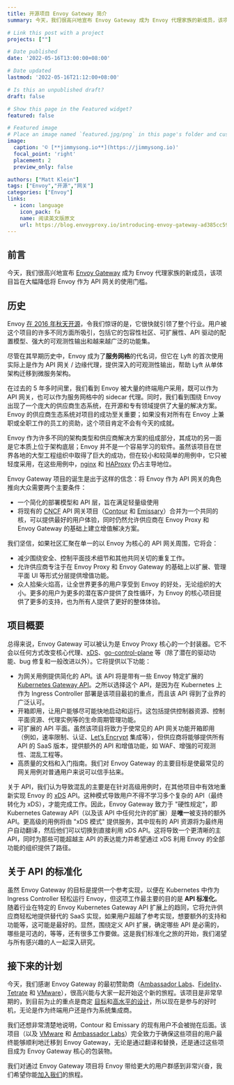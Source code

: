 ```yaml
---
title: 开源项目 Envoy Gateway 简介
summary: 今天，我们很高兴地宣布 Envoy Gateway 成为 Envoy 代理家族的新成员，该项目旨在大幅降低将 Envoy 作为 API 网关的使用门槛。

# Link this post with a project
projects: [""]

# Date published
date: '2022-05-16T13:00:00+08:00'

# Date updated
lastmod: '2022-05-16T21:12:00+08:00'

# Is this an unpublished draft?
draft: false

# Show this page in the Featured widget?
featured: false

# Featured image
# Place an image named `featured.jpg/png` in this page's folder and customize its options here.
image:
  caption: '© [**jimmysong.io**](https://jimmysong.io)'
  focal_point: 'right'
  placement: 2
  preview_only: false

authors: ["Matt Klein"]
tags: ["Envoy","开源","网关"]
categories: ["Envoy"]
links:
  - icon: language
    icon_pack: fa
    name: 阅读英文版原文
    url: https://blog.envoyproxy.io/introducing-envoy-gateway-ad385cc5953
---
```


## 前言

今天，我们很高兴地宣布 [Envoy Gateway](https://github.com/envoyproxy/gateway) 成为 Envoy 代理家族的新成员，该项目旨在大幅降低将 Envoy 作为 API 网关的使用门槛。

## 历史

Envoy [在 2016 年秋天开源](https://medium.com/lyft-engineering/announcing-envoy-c-l7-proxy-and-communication-bus-92520b6c8191)，令我们惊讶的是，它很快就引领了整个行业。用户被这个项目的许多不同方面所吸引，包括它的包容性社区、可扩展性、API 驱动的配置模型、强大的可观测性输出和越来越广泛的功能集。

尽管在其早期历史中，Envoy 成为了**服务网格**的代名词，但它在 Lyft 的首次使用实际上是作为 API 网关 / 边缘代理，提供深入的可观测性输出，帮助 Lyft 从单体架构迁移到微服务架构。

在过去的 5 年多时间里，我们看到 Envoy 被大量的终端用户采用，既可以作为 API 网关，也可以作为服务网格中的 sidecar 代理。同时，我们看到围绕 Envoy 出现了一个庞大的供应商生态系统，在开源和专有领域提供了大量的解决方案。Envoy 的供应商生态系统对项目的成功至关重要；如果没有对所有在 Envoy 上兼职或全职工作的员工的资助，这个项目肯定不会有今天的成就。

Envoy 作为许多不同的架构类型和供应商解决方案的组成部分，其成功的另一面是它本质上位于架构底层；Envoy 并不是一个容易学习的软件。虽然该项目在世界各地的大型工程组织中取得了巨大的成功，但在较小和较简单的用例中，它只被轻度采用，在这些用例中，[nginx](https://nginx.org/) 和 [HAProxy](http://www.haproxy.org/) 仍占主导地位。

Envoy Gateway 项目的诞生是出于这样的信念：将 Envoy 作为 API 网关的角色推向大众需要两个主要条件：

- 一个简化的部署模型和 API 层，旨在满足轻量级使用
- 将现有的 [CNCF](https://www.cncf.io/) API 网关项目（[Contour](https://projectcontour.io/) 和 [Emissary](https://github.com/emissary-ingress/emissary)）合并为一个共同的核，可以提供最好的用户体验，同时仍然允许供应商在 Envoy Proxy 和 Envoy Gateway 的基础上建立增值解决方案。

我们坚信，如果社区汇聚在单一的以 Envoy 为核心的 API 网关周围，它将会：

- 减少围绕安全、控制平面技术细节和其他共同关切的重复工作。
- 允许供应商专注于在 Envoy Proxy 和 Envoy Gateway 的基础上以扩展、管理平面 UI 等形式分层提供增值功能。
- 众人拾柴火焰高，让全世界更多的用户享受到 Envoy 的好处，无论组织的大小。更多的用户为更多的潜在客户提供了良性循环，为 Envoy 的核心项目提供了更多的支持，也为所有人提供了更好的整体体验。

## 项目概要

总得来说，Envoy Gateway 可以被认为是 Envoy Proxy 核心的一个封装器。它不会以任何方式改变核心代理、[xDS](https://www.envoyproxy.io/docs/envoy/latest/api-docs/xds_protocol)、[go-control-plane](https://github.com/envoyproxy/go-control-plane) 等（除了潜在的驱动功能、bug 修复和一般改进以外）。它将提供以下功能：

- 为网关用例提供简化的 API。该 API 将是带有一些 Envoy 特定扩展的 [Kubernetes Gateway API](https://gateway-api.sigs.k8s.io/)。之所以选择这个 API，是因为在 Kubernetes 上作为 Ingress Controller 部署是该项目最初的重点，而且该 API 得到了业界的广泛认可。
- 开箱即用，让用户能够尽可能快地启动和运行。这包括提供控制器资源、控制平面资源、代理实例等的生命周期管理功能。
- 可扩展的 API 平面。虽然该项目将致力于使常见的 API 网关功能开箱即用（例如，速率限制、认证、[Let’s Encrypt](https://letsencrypt.org/) 集成等），但供应商将能够提供所有 API 的 SaaS 版本，提供额外的 API 和增值功能，如 WAF、增强的可观测性、混乱工程等。
- 高质量的文档和入门指南。我们对 Envoy Gateway 的主要目标是使最常见的网关用例对普通用户来说可以信手拈来。

关于 API，我们认为导致混乱的主要是在针对高级用例时，在其他项目中有效地重新实现 Envoy 的 [xDS](https://www.envoyproxy.io/docs/envoy/latest/api-docs/xds_protocol) API。这种模式导致用户不得不学习多个复杂的 API（最终转化为 xDS），才能完成工作。因此，Envoy Gateway 致力于 "硬性规定"，即 Kubernetes Gateway API（以及该 API 中任何允许的扩展）是**唯一**被支持的额外 API。更高级的用例将由 "xDS 模式" 提供服务，其中现有的 API 资源将为最终用户自动翻译，然后他们可以切换到直接利用 xDS API。这将导致一个更清晰的主 API，同时为那些可能超越主 API 的表达能力并希望通过 xDS 利用 Envoy 的全部功能的组织提供了路径。

## 关于 API 的标准化

虽然 Envoy Gateway 的目标是提供一个参考实现，以便在 Kubernetes 中作为 Ingress Controller 轻松运行 Envoy，但这项工作最主要的目的是 **API 标准化**。随着行业在特定的 Envoy Kubernetes Gateway API 扩展上的趋同，它将允许供应商轻松地提供替代的 SaaS 实现，如果用户超越了参考实现，想要额外的支持和功能等，这可能是最好的。显然，围绕定义 API 扩展，确定哪些 API 是必需的，哪些是可选的，等等，还有很多工作要做。这是我们标准化之旅的开始，我们渴望与所有感兴趣的人一起深入研究。

## 接下来的计划

今天，我们感谢 Envoy Gateway 的最初赞助商（[Ambassador Labs](https://www.getambassador.io/)、[Fidelity](https://www.fidelity.com/)、[Tetrate](https://www.tetrate.io/) 和 [VMware](https://www.vmware.com/)），很高兴能与大家一起开始这个新的旅程。该项目是非常早期的，到目前为止的重点是商定 [目标](https://github.com/envoyproxy/gateway/blob/main/GOALS.md)和[高水平的设计](https://github.com/envoyproxy/gateway/blob/main/docs/design/SYSTEM_DESIGN.md)，所以现在是参与的好时机，无论是作为终端用户还是作为系统集成商。

我们还想非常清楚地说明，Contour 和 Emissary 的现有用户不会被抛在后面。该项目（以及 [VMware](https://www.vmware.com/) 和 [Ambassador Labs](https://www.getambassador.io/)）完全致力于确保这些项目的用户最终能够顺利地迁移到 Envoy Gateway，无论是通过翻译和替换，还是通过这些项目成为 Envoy Gateway 核心的包装物。

我们对通过 Envoy Gateway 项目将 Envoy 带给更大的用户群感到非常兴奋，我们希望你能[加入我们](https://github.com/envoyproxy/gateway#contact)的旅程。
